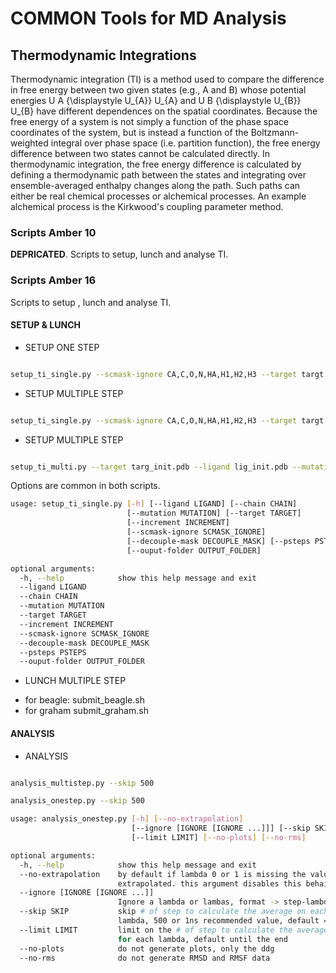 # COMMON Tools for MD Analysis

## Thermodynamic Integrations

Thermodynamic integration (TI) is a method used to compare the difference in free energy between two given states (e.g., A and B) whose potential energies U A {\displaystyle U_{A}} U_{A} and U B {\displaystyle U_{B}} U_{B} have different dependences on the spatial coordinates. Because the free energy of a system is not simply a function of the phase space coordinates of the system, but is instead a function of the Boltzmann-weighted integral over phase space (i.e. partition function), the free energy difference between two states cannot be calculated directly. In thermodynamic integration, the free energy difference is calculated by defining a thermodynamic path between the states and integrating over ensemble-averaged enthalpy changes along the path. Such paths can either be real chemical processes or alchemical processes. An example alchemical process is the Kirkwood's coupling parameter method.


### Scripts Amber 10

**DEPRICATED**. Scripts to setup, lunch and analyse TI. 

### Scripts Amber 16

Scripts to setup , lunch and analyse TI.

#### SETUP & LUNCH

* SETUP ONE STEP

```bash

setup_ti_single.py --scmask-ignore CA,C,O,N,HA,H1,H2,H3 --target targt.pdb --ligand ligre_ext.pdb --mutation PRO12ALA

```


* SETUP MULTIPLE STEP

```bash

setup_ti_single.py --scmask-ignore CA,C,O,N,HA,H1,H2,H3 --target targt.pdb --ligand ligre_ext.pdb --mutation PRO12ALA

```



* SETUP MULTIPLE STEP

```bash

setup_ti_multi.py --target targ_init.pdb --ligand lig_init.pdb --mutation ASP1THR

```


Options are common in both scripts. 

```bash
usage: setup_ti_single.py [-h] [--ligand LIGAND] [--chain CHAIN]
                          [--mutation MUTATION] [--target TARGET]
                          [--increment INCREMENT]
                          [--scmask-ignore SCMASK_IGNORE]
                          [--decouple-mask DECOUPLE_MASK] [--psteps PSTEPS]
                          [--ouput-folder OUTPUT_FOLDER]

optional arguments:
  -h, --help            show this help message and exit
  --ligand LIGAND
  --chain CHAIN
  --mutation MUTATION
  --target TARGET
  --increment INCREMENT
  --scmask-ignore SCMASK_IGNORE
  --decouple-mask DECOUPLE_MASK
  --psteps PSTEPS
  --ouput-folder OUTPUT_FOLDER


```

* LUNCH MULTIPLE STEP

- for beagle: submit_beagle.sh
- for graham submit_graham.sh

#### ANALYSIS 

* ANALYSIS

```bash

analysis_multistep.py --skip 500

analysis_onestep.py --skip 500
```

```bash
usage: analysis_onestep.py [-h] [--no-extrapolation]
                           [--ignore [IGNORE [IGNORE ...]]] [--skip SKIP]
                           [--limit LIMIT] [--no-plots] [--no-rms]

optional arguments:
  -h, --help            show this help message and exit
  --no-extrapolation    by default if lambda 0 or 1 is missing the value is
                        extrapolated. this argument disables this behaibour
  --ignore [IGNORE [IGNORE ...]]
                        Ignore a lambda or lambas, format -> step-lambda step-lambda2 e.g. complex-0.100 
  --skip SKIP           skip # of step to calculate the average on each
                        lambda, 500 or 1ns recommended value, default = 0
  --limit LIMIT         limit on the # of step to calculate the average dvdl
                        for each lambda, default until the end
  --no-plots            do not generate plots, only the ddg
  --no-rms              do not generate RMSD and RMSF data

```
